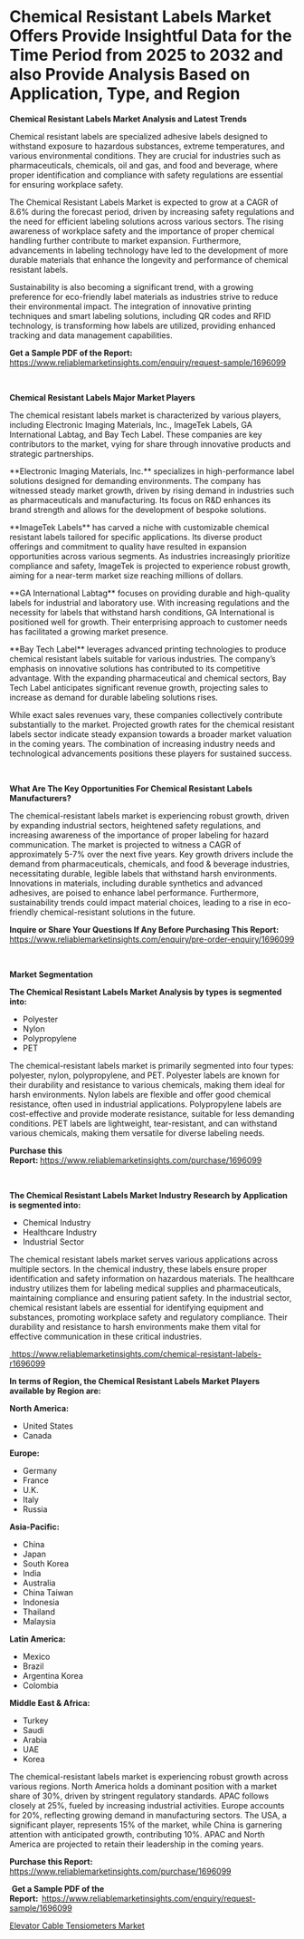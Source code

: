 <p><h1>Chemical Resistant Labels Market Offers Provide Insightful Data for the Time Period from 2025 to 2032 and also Provide Analysis Based on Application, Type, and Region</h1></p><p><strong>Chemical Resistant Labels Market Analysis and Latest Trends</strong></p>
<p><p>Chemical resistant labels are specialized adhesive labels designed to withstand exposure to hazardous substances, extreme temperatures, and various environmental conditions. They are crucial for industries such as pharmaceuticals, chemicals, oil and gas, and food and beverage, where proper identification and compliance with safety regulations are essential for ensuring workplace safety.</p><p>The Chemical Resistant Labels Market is expected to grow at a CAGR of 8.6% during the forecast period, driven by increasing safety regulations and the need for efficient labeling solutions across various sectors. The rising awareness of workplace safety and the importance of proper chemical handling further contribute to market expansion. Furthermore, advancements in labeling technology have led to the development of more durable materials that enhance the longevity and performance of chemical resistant labels. </p><p>Sustainability is also becoming a significant trend, with a growing preference for eco-friendly label materials as industries strive to reduce their environmental impact. The integration of innovative printing techniques and smart labeling solutions, including QR codes and RFID technology, is transforming how labels are utilized, providing enhanced tracking and data management capabilities.</p></p>
<p><strong>Get a Sample PDF of the Report:&nbsp;</strong> <a href="https://www.reliablemarketinsights.com/enquiry/request-sample/1696099?utm_campaign=2004&utm_medium=2&utm_source=Github&utm_content=ia&utm_term=08012025&utm_id=chemical-resistant-labels">https://www.reliablemarketinsights.com/enquiry/request-sample/1696099</a></p>
<p>&nbsp;</p>
<p><strong>Chemical Resistant Labels Major Market Players</strong></p>
<p><p>The chemical resistant labels market is characterized by various players, including Electronic Imaging Materials, Inc., ImageTek Labels, GA International Labtag, and Bay Tech Label. These companies are key contributors to the market, vying for share through innovative products and strategic partnerships.</p><p>**Electronic Imaging Materials, Inc.** specializes in high-performance label solutions designed for demanding environments. The company has witnessed steady market growth, driven by rising demand in industries such as pharmaceuticals and manufacturing. Its focus on R&D enhances its brand strength and allows for the development of bespoke solutions.</p><p>**ImageTek Labels** has carved a niche with customizable chemical resistant labels tailored for specific applications. Its diverse product offerings and commitment to quality have resulted in expansion opportunities across various segments. As industries increasingly prioritize compliance and safety, ImageTek is projected to experience robust growth, aiming for a near-term market size reaching millions of dollars.</p><p>**GA International Labtag** focuses on providing durable and high-quality labels for industrial and laboratory use. With increasing regulations and the necessity for labels that withstand harsh conditions, GA International is positioned well for growth. Their enterprising approach to customer needs has facilitated a growing market presence.</p><p>**Bay Tech Label** leverages advanced printing technologies to produce chemical resistant labels suitable for various industries. The company’s emphasis on innovative solutions has contributed to its competitive advantage. With the expanding pharmaceutical and chemical sectors, Bay Tech Label anticipates significant revenue growth, projecting sales to increase as demand for durable labeling solutions rises.</p><p>While exact sales revenues vary, these companies collectively contribute substantially to the market. Projected growth rates for the chemical resistant labels sector indicate steady expansion towards a broader market valuation in the coming years. The combination of increasing industry needs and technological advancements positions these players for sustained success.</p></p>
<p>&nbsp;</p>
<p><strong>What Are The Key Opportunities For Chemical Resistant Labels Manufacturers?</strong></p>
<p><p>The chemical-resistant labels market is experiencing robust growth, driven by expanding industrial sectors, heightened safety regulations, and increasing awareness of the importance of proper labeling for hazard communication. The market is projected to witness a CAGR of approximately 5-7% over the next five years. Key growth drivers include the demand from pharmaceuticals, chemicals, and food & beverage industries, necessitating durable, legible labels that withstand harsh environments. Innovations in materials, including durable synthetics and advanced adhesives, are poised to enhance label performance. Furthermore, sustainability trends could impact material choices, leading to a rise in eco-friendly chemical-resistant solutions in the future.</p></p>
<p><strong>Inquire or Share Your Questions If Any Before Purchasing This Report:</strong> <a href="https://www.reliablemarketinsights.com/enquiry/pre-order-enquiry/1696099?utm_campaign=2004&utm_medium=2&utm_source=Github&utm_content=ia&utm_term=08012025&utm_id=chemical-resistant-labels">https://www.reliablemarketinsights.com/enquiry/pre-order-enquiry/1696099</a></p>
<p>&nbsp;</p>
<p><strong>Market Segmentation</strong></p>
<p><strong>The Chemical Resistant Labels Market Analysis by types is segmented into:</strong></p>
<p><ul><li>Polyester</li><li>Nylon</li><li>Polypropylene</li><li>PET</li></ul></p>
<p><p>The chemical-resistant labels market is primarily segmented into four types: polyester, nylon, polypropylene, and PET. Polyester labels are known for their durability and resistance to various chemicals, making them ideal for harsh environments. Nylon labels are flexible and offer good chemical resistance, often used in industrial applications. Polypropylene labels are cost-effective and provide moderate resistance, suitable for less demanding conditions. PET labels are lightweight, tear-resistant, and can withstand various chemicals, making them versatile for diverse labeling needs.</p></p>
<p><strong>Purchase this Report:&nbsp;</strong><a href="https://www.reliablemarketinsights.com/purchase/1696099?utm_campaign=2004&utm_medium=2&utm_source=Github&utm_content=ia&utm_term=08012025&utm_id=chemical-resistant-labels">https://www.reliablemarketinsights.com/purchase/1696099</a></p>
<p>&nbsp;</p>
<p><strong>The Chemical Resistant Labels Market Industry Research by Application is segmented into:</strong></p>
<p><ul><li>Chemical Industry</li><li>Healthcare Industry</li><li>Industrial Sector</li></ul></p>
<p><p>The chemical resistant labels market serves various applications across multiple sectors. In the chemical industry, these labels ensure proper identification and safety information on hazardous materials. The healthcare industry utilizes them for labeling medical supplies and pharmaceuticals, maintaining compliance and ensuring patient safety. In the industrial sector, chemical resistant labels are essential for identifying equipment and substances, promoting workplace safety and regulatory compliance. Their durability and resistance to harsh environments make them vital for effective communication in these critical industries.</p></p>
<p><a href="https://www.reliablemarketinsights.com/chemical-resistant-labels-r1696099?utm_campaign=2004&utm_medium=2&utm_source=Github&utm_content=ia&utm_term=08012025&utm_id=chemical-resistant-labels">&nbsp;https://www.reliablemarketinsights.com/chemical-resistant-labels-r1696099</a></p>
<p><strong>In terms of Region, the Chemical Resistant Labels Market Players available by Region are:</strong></p>
<p>
    <p> <strong> North America: </strong>
        <ul>
            <li>United States</li>
            <li>Canada</li>
        </ul>
        </p> 
    <p> <strong> Europe: </strong>
        <ul>
            <li>Germany</li>
            <li>France</li>
            <li>U.K.</li>
            <li>Italy</li>
            <li>Russia</li>
        </ul>
        </p> 
    <p> <strong> Asia-Pacific: </strong>
        <ul>
            <li>China</li>
            <li>Japan</li>
            <li>South Korea</li>
            <li>India</li>
            <li>Australia</li>
            <li>China Taiwan</li>
            <li>Indonesia</li>
            <li>Thailand</li>
            <li>Malaysia</li>
        </ul>
        </p> 
    <p> <strong> Latin America: </strong>
        <ul>
            <li>Mexico</li>
            <li>Brazil</li>
            <li>Argentina Korea</li>
            <li>Colombia</li>
        </ul>
        </p> 
    <p> <strong> Middle East & Africa: </strong>
        <ul>
            <li>Turkey</li>
            <li>Saudi</li>
            <li>Arabia</li>
            <li>UAE</li>
            <li>Korea</li>
        </ul>
    </p>
    </p>
<p><p>The chemical-resistant labels market is experiencing robust growth across various regions. North America holds a dominant position with a market share of 30%, driven by stringent regulatory standards. APAC follows closely at 25%, fueled by increasing industrial activities. Europe accounts for 20%, reflecting growing demand in manufacturing sectors. The USA, a significant player, represents 15% of the market, while China is garnering attention with anticipated growth, contributing 10%. APAC and North America are projected to retain their leadership in the coming years.</p></p>
<p><strong>Purchase this Report: </strong><a href="https://www.reliablemarketinsights.com/purchase/1696099?utm_campaign=2004&utm_medium=2&utm_source=Github&utm_content=ia&utm_term=08012025&utm_id=chemical-resistant-labels">https://www.reliablemarketinsights.com/purchase/1696099</a></p>
<p>&nbsp;<strong>Get a Sample PDF of the Report:&nbsp;&nbsp;</strong><a href="https://www.reliablemarketinsights.com/enquiry/request-sample/1696099?utm_campaign=2004&utm_medium=2&utm_source=Github&utm_content=ia&utm_term=08012025&utm_id=chemical-resistant-labels">https://www.reliablemarketinsights.com/enquiry/request-sample/1696099</a></p>
<p><strong></strong></p>
<p><p><a href="https://github.com/globismark/Market-Research-Report-List-5/blob/main/elevator-cable-tensiometers-market.md?utm_campaign=2004&utm_medium=2&utm_source=Github&utm_content=ia&utm_term=08012025&utm_id=chemical-resistant-labels">Elevator Cable Tensiometers Market</a></p></p>